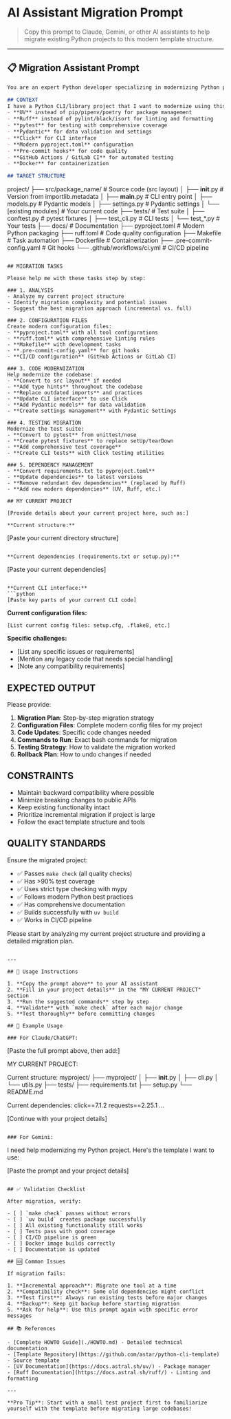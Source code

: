 # AI Assistant Migration Prompt

> Copy this prompt to Claude, Gemini, or other AI assistants to help migrate existing Python projects to this modern template structure.

---

## 📋 Migration Assistant Prompt

```markdown
You are an expert Python developer specializing in modernizing Python projects. I need help migrating my existing Python project to use modern best practices and tools.

## CONTEXT
I have a Python CLI/library project that I want to modernize using this template structure:
- **UV** instead of pip/pipenv/poetry for package management
- **Ruff** instead of pylint/black/isort for linting and formatting
- **pytest** for testing with comprehensive coverage
- **Pydantic** for data validation and settings
- **Click** for CLI interface
- **Modern pyproject.toml** configuration
- **Pre-commit hooks** for code quality
- **GitHub Actions / GitLab CI** for automated testing
- **Docker** for containerization

## TARGET STRUCTURE
```
project/
├── src/package_name/           # Source code (src layout)
│   ├── __init__.py            # Version from importlib.metadata
│   ├── __main__.py            # CLI entry point
│   ├── models.py              # Pydantic models
│   ├── settings.py            # Pydantic settings
│   └── [existing modules]     # Your current code
├── tests/                     # Test suite
│   ├── conftest.py           # pytest fixtures
│   ├── test_cli.py           # CLI tests
│   └── test_*.py             # Your tests
├── docs/                     # Documentation
├── pyproject.toml           # Modern Python packaging
├── ruff.toml               # Code quality configuration
├── Makefile                # Task automation
├── Dockerfile              # Containerization
├── .pre-commit-config.yaml # Git hooks
└── .github/workflows/ci.yml # CI/CD pipeline
```

## MIGRATION TASKS

Please help me with these tasks step by step:

### 1. ANALYSIS
- Analyze my current project structure
- Identify migration complexity and potential issues
- Suggest the best migration approach (incremental vs. full)

### 2. CONFIGURATION FILES
Create modern configuration files:
- **pyproject.toml** with all tool configurations
- **ruff.toml** with comprehensive linting rules
- **Makefile** with development tasks
- **.pre-commit-config.yaml** for git hooks
- **CI/CD configuration** (GitHub Actions or GitLab CI)

### 3. CODE MODERNIZATION
Help modernize the codebase:
- **Convert to src layout** if needed
- **Add type hints** throughout the codebase
- **Replace outdated imports** and practices
- **Update CLI interface** to use Click
- **Add Pydantic models** for data validation
- **Create settings management** with Pydantic Settings

### 4. TESTING MIGRATION
Modernize the test suite:
- **Convert to pytest** from unittest/nose
- **Create pytest fixtures** to replace setUp/tearDown
- **Add comprehensive test coverage**
- **Create CLI tests** with Click testing utilities

### 5. DEPENDENCY MANAGEMENT
- **Convert requirements.txt to pyproject.toml**
- **Update dependencies** to latest versions
- **Remove redundant dev dependencies** (replaced by Ruff)
- **Add new modern dependencies** (UV, Ruff, etc.)

## MY CURRENT PROJECT

[Provide details about your current project here, such as:]

**Current structure:**
```
[Paste your current directory structure]
```

**Current dependencies (requirements.txt or setup.py):**
```
[Paste your current dependencies]
```

**Current CLI interface:**
```python
[Paste key parts of your current CLI code]
```

**Current configuration files:**
```
[List current config files: setup.cfg, .flake8, etc.]
```

**Specific challenges:**
- [List any specific issues or requirements]
- [Mention any legacy code that needs special handling]
- [Note any compatibility requirements]

## EXPECTED OUTPUT

Please provide:

1. **Migration Plan**: Step-by-step migration strategy
2. **Configuration Files**: Complete modern config files for my project
3. **Code Updates**: Specific code changes needed
4. **Commands to Run**: Exact bash commands for migration
5. **Testing Strategy**: How to validate the migration worked
6. **Rollback Plan**: How to undo changes if needed

## CONSTRAINTS

- Maintain backward compatibility where possible
- Minimize breaking changes to public APIs
- Keep existing functionality intact
- Prioritize incremental migration if project is large
- Follow the exact template structure and tools

## QUALITY STANDARDS

Ensure the migrated project:
- ✅ Passes `make check` (all quality checks)
- ✅ Has >90% test coverage
- ✅ Uses strict type checking with mypy
- ✅ Follows modern Python best practices
- ✅ Has comprehensive documentation
- ✅ Builds successfully with `uv build`
- ✅ Works in CI/CD pipeline

Please start by analyzing my current project structure and providing a detailed migration plan.
```

---

## 🎯 Usage Instructions

1. **Copy the prompt above** to your AI assistant
2. **Fill in your project details** in the "MY CURRENT PROJECT" section
3. **Run the suggested commands** step by step
4. **Validate** with `make check` after each major change
5. **Test thoroughly** before committing changes

## 🔧 Example Usage

### For Claude/ChatGPT:
```
[Paste the full prompt above, then add:]

MY CURRENT PROJECT:

Current structure:
myproject/
├── myproject/
│   ├── __init__.py
│   ├── cli.py
│   └── utils.py
├── tests/
├── requirements.txt
├── setup.py
└── README.md

Current dependencies:
click==7.1.2
requests==2.25.1
...

[Continue with your project details]
```

### For Gemini:
```
I need help modernizing my Python project. Here's the template I want to use:

[Paste the prompt and your project details]
```

## ✅ Validation Checklist

After migration, verify:

- [ ] `make check` passes without errors
- [ ] `uv build` creates package successfully
- [ ] All existing functionality still works
- [ ] Tests pass with good coverage
- [ ] CI/CD pipeline is green
- [ ] Docker image builds correctly
- [ ] Documentation is updated

## 🆘 Common Issues

If migration fails:

1. **Incremental approach**: Migrate one tool at a time
2. **Compatibility check**: Some old dependencies might conflict
3. **Test first**: Always run existing tests before major changes
4. **Backup**: Keep git backup before starting migration
5. **Ask for help**: Use this prompt again with specific error messages

## 📚 References

- [Complete HOWTO Guide](./HOWTO.md) - Detailed technical documentation
- [Template Repository](https://github.com/astar/python-cli-template) - Source template
- [UV Documentation](https://docs.astral.sh/uv/) - Package manager
- [Ruff Documentation](https://docs.astral.sh/ruff/) - Linting and formatting

---

**Pro Tip**: Start with a small test project first to familiarize yourself with the template before migrating large codebases!
